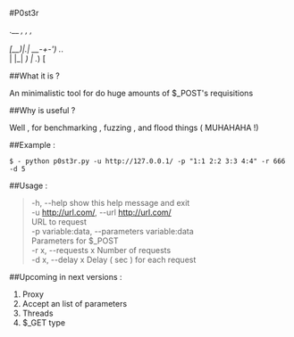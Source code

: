 #P0st3r

.__  _,     ,  _,<br>    
[__)|.|  __-+-'_) ._.<br>
|   |_| _)  | ._) [<br>

##What it is ? 

An minimalistic tool for do huge amounts of $_POST's requisitions

##Why is useful ?

Well , for benchmarking , fuzzing , and flood things ( MUHAHAHA !)

##Example :

`$ - python p0st3r.py -u http://127.0.0.1/ -p "1:1 2:2 3:3 4:4" -r 666 -d 5`

##Usage :

> -h, --help            show this help message and exit <br>
> -u http://url.com/, --url http://url.com/ <br>
>                       URL to request <br>
> -p variable:data, --parameters variable:data <br>
>                       Parameters for $_POST <br>
> -r x, --requests x    Number of requests <br> 
> -d x, --delay x       Delay ( sec ) for each request <br>


##Upcoming in next versions : 

1. Proxy 
2. Accept an list of parameters
3. Threads
4. $_GET type


